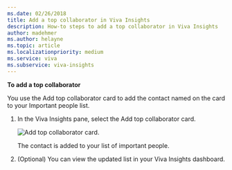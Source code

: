 ```yaml
---
ms.date: 02/26/2018
title: Add a top collaborator in Viva Insights
description: How-to steps to add a top collaborator in Viva Insights 
author: madehmer
ms.author: helayne
ms.topic: article
ms.localizationpriority: medium 
ms.service: viva
ms.subservice: viva-insights
---
```


**To add a top collaborator**

You use the Add top collaborator card to add the contact named on the card to your Important people list.

1. In the Viva Insights pane, select the Add top collaborator card.

    ![Add top collaborator card.](../../Images/mya/use/Add-top-collaborator-ed.png)

    The contact is added to your list of important people.

2. (Optional) You can view the updated list in your Viva Insights dashboard.  
